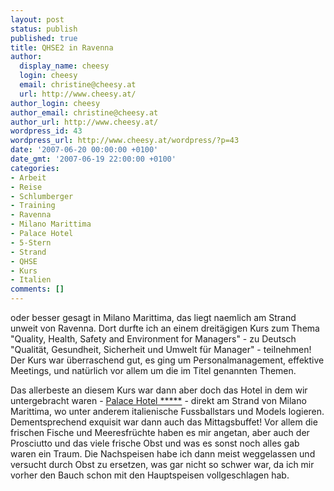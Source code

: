 ```yaml
---
layout: post
status: publish
published: true
title: QHSE2 in Ravenna
author:
  display_name: cheesy
  login: cheesy
  email: christine@cheesy.at
  url: http://www.cheesy.at/
author_login: cheesy
author_email: christine@cheesy.at
author_url: http://www.cheesy.at/
wordpress_id: 43
wordpress_url: http://www.cheesy.at/wordpress/?p=43
date: '2007-06-20 00:00:00 +0100'
date_gmt: '2007-06-19 22:00:00 +0100'
categories:
- Arbeit
- Reise
- Schlumberger
- Training
- Ravenna
- Milano Marittima
- Palace Hotel
- 5-Stern
- Strand
- QHSE
- Kurs
- Italien
comments: []
---
```

<!--:de--><!-- 3608-->oder besser gesagt in Milano Marittima, das liegt naemlich am Strand unweit von Ravenna. Dort durfte ich an einem dreitägigen Kurs zum Thema "Quality, Health, Safety and Environment for Managers" - zu Deutsch "Qualität, Gesundheit, Sicherheit und Umwelt für Manager" - teilnehmen! Der Kurs war überraschend gut, es ging um Personalmanagement, effektive Meetings, und natürlich vor allem um die im Titel genannten Themen.
Das allerbeste an diesem Kurs war dann aber doch das Hotel in dem wir untergebracht waren - [Palace Hotel \*\*\*\*\*](http://www.selecthotels.it/hotel_palace.php?menu=0301) - direkt am Strand von Milano Marittima, wo unter anderem italienische Fussballstars und Models logieren. Dementsprechend exquisit war dann auch das Mittagsbuffet! Vor allem die frischen Fische und Meeresfrüchte haben es mir angetan, aber auch der Prosciutto und das viele frische Obst und was es sonst noch alles gab waren ein Traum. Die Nachspeisen habe ich dann meist weggelassen und versucht durch Obst zu ersetzen, was gar nicht so schwer war, da ich mir vorher den Bauch schon mit den Hauptspeisen vollgeschlagen hab.<!--:-->

